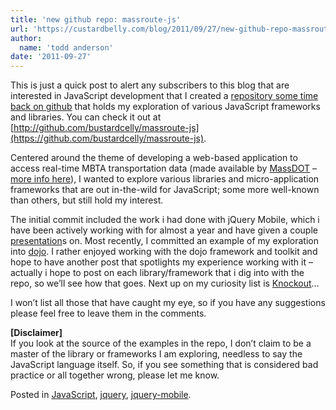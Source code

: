 ```yaml
---
title: 'new github repo: massroute-js'
url: 'https://custardbelly.com/blog/2011/09/27/new-github-repo-massroute-js/'
author:
  name: 'todd anderson'
date: '2011-09-27'
---
```


This is just a quick post to alert any subscribers to this blog that are interested in JavaScript development that I created a [repository some time back on github](https://github.com/bustardcelly/massroute-js) that holds my exploration of various JavaScript frameworks and libraries. You can check it out at [http://github.com/bustardcelly/massroute-js](https://github.com/bustardcelly/massroute-js).

Centered around the theme of developing a web-based application to access real-time MBTA transportation data (made available by [MassDOT](http://www.twitter.com/MassDOTdev) – [more info here](http://www.eot.state.ma.us/developers/realtime/)), I wanted to explore various libraries and micro-application frameworks that are out in-the-wild for JavaScript; some more well-known than others, but still hold my interest.

The initial commit included the work i had done with jQuery Mobile, which i have been actively working with for almost a year and have given a couple [presentation](http://www.slideshare.net/todd_anderson/jquery-mobile-progressive-enhancement-with-html5-8302294)s on. Most recently, I committed an example of my exploration into [dojo](http://dojotoolkit.org/). I rather enjoyed working with the dojo framework and toolkit and hope to have another post that spotlights my experience working with it – actually i hope to post on each library/framework that i dig into with the repo, so we’ll see how that goes. Next up on my curiosity list is [Knockout](http://knockoutjs.com/)…

I won’t list all those that have caught my eye, so if you have any suggestions please feel free to leave them in the comments.

**[Disclaimer]**  
If you look at the source of the examples in the repo, I don’t claim to be a master of the library or frameworks I am exploring, needless to say the JavaScript language itself. So, if you see something that is considered bad practice or all together wrong, please let me know.

Posted in [JavaScript](https://custardbelly.com/blog/category/javascript/), [jquery](https://custardbelly.com/blog/category/jquery/), [jquery-mobile](https://custardbelly.com/blog/category/jquery-mobile/).

